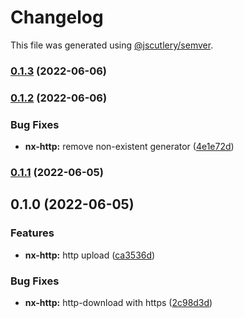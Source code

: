 # Changelog

This file was generated using [@jscutlery/semver](https://github.com/jscutlery/semver).

### [0.1.3](https://github.com/ndrsg/nx-ext/compare/nx-http-0.1.2...nx-http-0.1.3) (2022-06-06)

### [0.1.2](https://github.com/ndrsg/nx-ext/compare/nx-http-0.1.1...nx-http-0.1.2) (2022-06-06)


### Bug Fixes

* **nx-http:** remove non-existent generator ([4e1e72d](https://github.com/ndrsg/nx-ext/commit/4e1e72d4511bf87515426a59313ef84d46e7d84e))

### [0.1.1](https://github.com/ndrsg/nx-ext/compare/nx-http-0.1.0...nx-http-0.1.1) (2022-06-05)

## 0.1.0 (2022-06-05)


### Features

* **nx-http:** http upload ([ca3536d](https://github.com/ndrsg/nx-ext/commit/ca3536d9df242ad608d41dd486eee65f31adc96e))


### Bug Fixes

* **nx-http:** http-download with https ([2c98d3d](https://github.com/ndrsg/nx-ext/commit/2c98d3deaa4ab6a17a7617bb37160fc62f4c9373))
